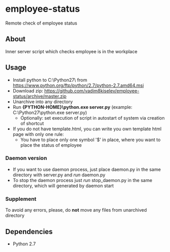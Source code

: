 employee-status
=======
Remote check of employee status

## About
Inner server script which checks employee is in the workplace

## Usage
- Install python to C:\Python27\ from https://www.python.org/ftp/python/2.7/python-2.7.amd64.msi
- Download zip: https://github.com/vadim8kiselev/employee-status/archive/master.zip
- Unarchive into any directory
- Run **{PYTHON-HOME}\python.exe server.py** (example: C:\Python27\python.exe server.py)
  - Optionally: set execution of script in autostart of system via creation of shortcut
- If you do not have template.html, you can write you own template html page with only one rule:
  - You have to place only one symbol '$' in place, where you want to place the status of employee

### Daemon version
- If you want to use daemon process, just place daemon.py in the same directory with server.py and *run* daemon.py
- To stop the daemon process just *run* stop_daemon.py in the same directory, which will generated by daemon start

### Supplement
To avoid any errors, please, do **not** move any files from unarchived directory

## Dependencies
- Python 2.7
